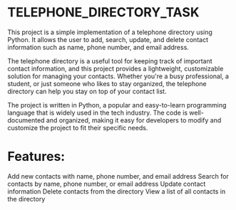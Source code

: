 # TELEPHONE_DIRECTORY_TASK
This project is a simple implementation of a telephone directory using Python. It allows the user to add, search, update, and delete contact information such as name, phone number, and email address.

The telephone directory is a useful tool for keeping track of important contact information, and this project provides a lightweight, customizable solution for managing your contacts. Whether you're a busy professional, a student, or just someone who likes to stay organized, the telephone directory can help you stay on top of your contact list.

The project is written in Python, a popular and easy-to-learn programming language that is widely used in the tech industry. The code is well-documented and organized, making it easy for developers to modify and customize the project to fit their specific needs.

# Features:
Add new contacts with name, phone number, and email address
Search for contacts by name, phone number, or email address
Update contact information
Delete contacts from the directory
View a list of all contacts in the directory
